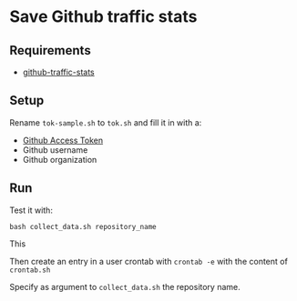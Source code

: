 Save Github traffic stats
=======================

## Requirements

* [github-traffic-stats](https://github.com/nchah/github-traffic-stats)

## Setup

Rename `tok-sample.sh` to `tok.sh` and fill it in with a:

* [Github Access Token](https://help.github.com/articles/creating-a-personal-access-token-for-the-command-line/)
* Github username
* Github organization

## Run

Test it with:

    bash collect_data.sh repository_name

This 

Then create an entry in a user crontab with `crontab -e` with the content of `crontab.sh`

Specify as argument to `collect_data.sh` the repository name.
